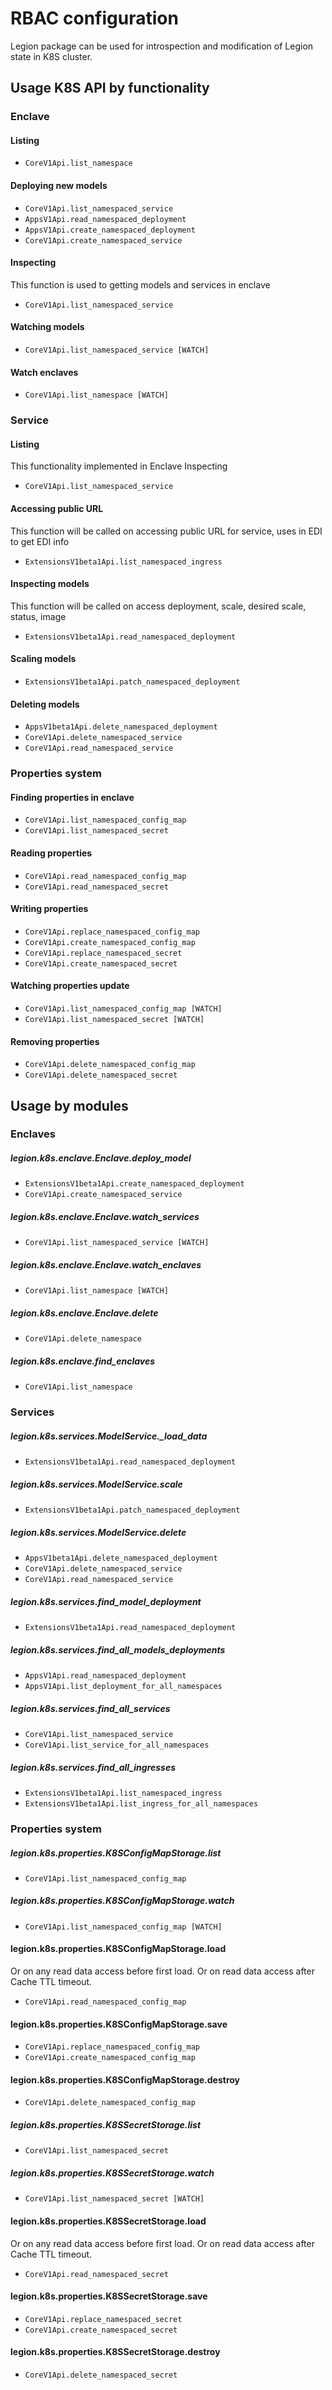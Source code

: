 # RBAC configuration
Legion package can be used for introspection and modification of Legion state in K8S cluster.


## Usage K8S API by functionality
### Enclave
#### Listing
* `CoreV1Api.list_namespace`

#### Deploying new models
* `CoreV1Api.list_namespaced_service`
* `AppsV1Api.read_namespaced_deployment`
* `AppsV1Api.create_namespaced_deployment`
* `CoreV1Api.create_namespaced_service`

#### Inspecting 
This function is used to getting models and services in enclave
* `CoreV1Api.list_namespaced_service`

#### Watching models
* `CoreV1Api.list_namespaced_service [WATCH]`

#### Watch enclaves
* `CoreV1Api.list_namespace [WATCH]`

### Service
#### Listing
This functionality implemented in Enclave Inspecting
* `CoreV1Api.list_namespaced_service`

#### Accessing public URL 
This function will be called on accessing public URL for service, uses in EDI to get EDI info
* `ExtensionsV1beta1Api.list_namespaced_ingress`

#### Inspecting models 
This function will be called on access deployment, scale, desired scale, status, image
* `ExtensionsV1beta1Api.read_namespaced_deployment`

#### Scaling models
* `ExtensionsV1beta1Api.patch_namespaced_deployment`

#### Deleting models
* `AppsV1beta1Api.delete_namespaced_deployment`
* `CoreV1Api.delete_namespaced_service`
* `CoreV1Api.read_namespaced_service`

### Properties system
#### Finding properties in enclave
* `CoreV1Api.list_namespaced_config_map`
* `CoreV1Api.list_namespaced_secret`

#### Reading properties
* `CoreV1Api.read_namespaced_config_map`
* `CoreV1Api.read_namespaced_secret`

#### Writing properties
* `CoreV1Api.replace_namespaced_config_map`
* `CoreV1Api.create_namespaced_config_map`
* `CoreV1Api.replace_namespaced_secret`
* `CoreV1Api.create_namespaced_secret`

#### Watching properties update
* `CoreV1Api.list_namespaced_config_map [WATCH]`
* `CoreV1Api.list_namespaced_secret [WATCH]`

#### Removing properties
* `CoreV1Api.delete_namespaced_config_map`
* `CoreV1Api.delete_namespaced_secret`

## Usage by modules
### Enclaves	
##### legion.k8s.enclave.Enclave.deploy_model
* `ExtensionsV1beta1Api.create_namespaced_deployment`
* `CoreV1Api.create_namespaced_service`
	
##### legion.k8s.enclave.Enclave.watch_services
* `CoreV1Api.list_namespaced_service [WATCH]`
	
##### legion.k8s.enclave.Enclave.watch_enclaves
* `CoreV1Api.list_namespace [WATCH]`
	
##### legion.k8s.enclave.Enclave.delete
* `CoreV1Api.delete_namespace`
	
##### legion.k8s.enclave.find_enclaves
* `CoreV1Api.list_namespace`

### Services	
##### legion.k8s.services.ModelService._load_data
* `ExtensionsV1beta1Api.read_namespaced_deployment`
	
##### legion.k8s.services.ModelService.scale
* `ExtensionsV1beta1Api.patch_namespaced_deployment`
	
##### legion.k8s.services.ModelService.delete
* `AppsV1beta1Api.delete_namespaced_deployment`
* `CoreV1Api.delete_namespaced_service`
* `CoreV1Api.read_namespaced_service`

##### legion.k8s.services.find_model_deployment
* `ExtensionsV1beta1Api.read_namespaced_deployment`
	
##### legion.k8s.services.find_all_models_deployments
* `AppsV1Api.read_namespaced_deployment`
* `AppsV1Api.list_deployment_for_all_namespaces`
	
##### legion.k8s.services.find_all_services
* `CoreV1Api.list_namespaced_service`
* `CoreV1Api.list_service_for_all_namespaces`
	
##### legion.k8s.services.find_all_ingresses
* `ExtensionsV1beta1Api.list_namespaced_ingress`
* `ExtensionsV1beta1Api.list_ingress_for_all_namespaces`

### Properties system
##### legion.k8s.properties.K8SConfigMapStorage.list
* `CoreV1Api.list_namespaced_config_map`

##### legion.k8s.properties.K8SConfigMapStorage.watch
* `CoreV1Api.list_namespaced_config_map [WATCH]`

#### legion.k8s.properties.K8SConfigMapStorage.load
Or on any read data access before first load. Or on read data access after Cache TTL timeout.
* `CoreV1Api.read_namespaced_config_map`

#### legion.k8s.properties.K8SConfigMapStorage.save
* `CoreV1Api.replace_namespaced_config_map`
* `CoreV1Api.create_namespaced_config_map`

#### legion.k8s.properties.K8SConfigMapStorage.destroy
* `CoreV1Api.delete_namespaced_config_map`

##### legion.k8s.properties.K8SSecretStorage.list
* `CoreV1Api.list_namespaced_secret`

##### legion.k8s.properties.K8SSecretStorage.watch
* `CoreV1Api.list_namespaced_secret [WATCH]`

#### legion.k8s.properties.K8SSecretStorage.load
Or on any read data access before first load. Or on read data access after Cache TTL timeout.
* `CoreV1Api.read_namespaced_secret`

#### legion.k8s.properties.K8SSecretStorage.save
* `CoreV1Api.replace_namespaced_secret`
* `CoreV1Api.create_namespaced_secret`

#### legion.k8s.properties.K8SSecretStorage.destroy
* `CoreV1Api.delete_namespaced_secret`
